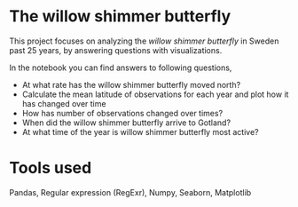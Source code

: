 # The willow shimmer butterfly 
This project focuses on analyzing the _willow shimmer butterfly_ in Sweden past 25 years, by answering questions with visualizations. 

In the notebook you can find answers to following questions, 

* At what rate has the willow shimmer butterfly moved north?
* Calculate the mean latitude of observations for each year and plot how it has changed over time
* How has number of observations changed over times?
* When did the willow shimmer butterfly arrive to Gotland?
* At what time of the year is willow shimmer butterfly most active?

# Tools used
Pandas, Regular expression (RegExr), Numpy, Seaborn, Matplotlib
